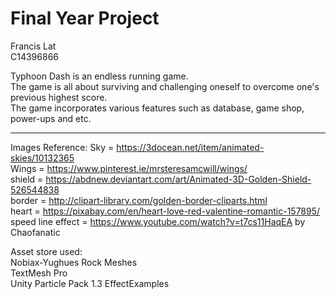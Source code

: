 # Final Year Project
Francis Lat  
C14396866

Typhoon Dash is an endless running game.  
The game is all about surviving and challenging oneself to overcome one's previous highest score.  
The game incorporates various features such as database, game shop, power-ups and etc.  

---------------------------------------------------------------------------------------------------------------------
Images Reference:
Sky = https://3docean.net/item/animated-skies/10132365  
Wings = https://www.pinterest.ie/mrsteresamcwill/wings/  
shield = https://abdnew.deviantart.com/art/Animated-3D-Golden-Shield-526544838  
border = http://clipart-library.com/golden-border-cliparts.html  
heart = https://pixabay.com/en/heart-love-red-valentine-romantic-157895/  
speed line effect = https://www.youtube.com/watch?v=t7cs11HaqEA  by Chaofanatic  

Asset store used:  
Nobiax-Yughues Rock Meshes  
TextMesh Pro  
Unity Particle Pack 1.3 EffectExamples  

